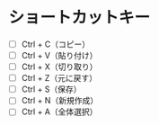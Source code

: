 # ショートカットキー

- [ ] Ctrl + C（コピー）
- [ ] Ctrl + V（貼り付け）
- [ ] Ctrl + X（切り取り）
- [ ] Ctrl + Z（元に戻す）
- [ ] Ctrl + S（保存）
- [ ] Ctrl + N（新規作成）
- [ ] Ctrl + A（全体選択）
